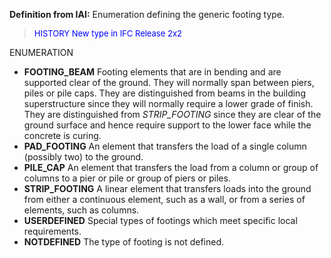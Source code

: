 ﻿**Definition from
		IAI:** Enumeration defining the generic footing type.

> <font color="#0000FF" size="-1"> HISTORY New type in IFC
		Release 2x2 </font>

ENUMERATION

* **FOOTING_BEAM** Footing elements that are in bending and are supported clear of the ground. They will normally span between piers, piles or pile caps. They are distinguished from beams in the building superstructure since they will normally require a lower grade of finish. They are distinguished from _STRIP_FOOTING_ since they are clear of the ground surface and hence require support to the lower face while the concrete is curing. 
* **PAD_FOOTING** An element that transfers the load of a single column (possibly two) to the ground. 
* **PILE_CAP** An element that transfers the load from a column or group of columns to a pier or pile or group of piers or piles. 
* **STRIP_FOOTING** A linear element that transfers loads into the ground from either a continuous element, such as a wall, or from a series of elements, such as columns. 
* **USERDEFINED** Special types of footings which meet specific local requirements. 
* **NOTDEFINED** The type of footing is not defined.